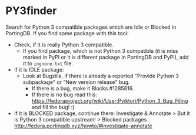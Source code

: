 # PY3finder
Search for Python 3 compatible packages which are Idle or Blocked in PortingDB.
If you find some package with this tool:

* Check, if it is really Python 3 compatible.
  * If you find package, which is not Python 3 compatible (it is miss marked in PyPI or it is different package in PortingDB and PyPI), add it to `ingnore.txt` file.
* If it is IDLE package: 
  * Look at Bugzilla, if there is already a reported "Provide Python 3 subpackage" or "New version release" bug.
    * If there is a bug, make it Blocks #1285816.
    * If there is no bug read this: https://fedoraproject.org/wiki/User:Pviktori/Python_3_Bug_Filing and fill the bug! :)
* If it is BLOCKED package, continue there: Investigate & Annotate > But it is Python 3 compatible upstream! > Blocked packages http://fedora.portingdb.xyz/howto/#investigate-annotate
